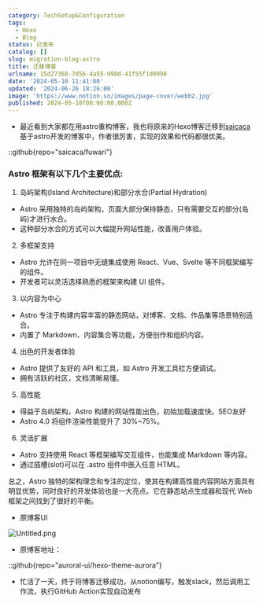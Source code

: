```yaml
---
category: TechSetup&Configuration
tags:
  - Hexo
  - Blog
status: 已发布
catalog: []
slug: migration-blog-astro
title: 迁移博客
urlname: 15d27368-7d56-4a55-998d-41f55f1d0998
date: '2024-05-10 11:41:00'
updated: '2024-06-26 18:26:00'
image: 'https://www.notion.so/images/page-cover/webb2.jpg'
published: 2024-05-10T08:00:00.000Z
---
```

- 最近看到大家都在用astro重构博客，我也将原来的Hexo博客迁移到[saicaca](https://github.com/saicaca/fuwari)基于astro开发的博客中，作者很厉害，实现的效果和代码都很优美。

::github{repo="saicaca/fuwari"}


### Astro 框架有以下几个主要优点:



1. 岛屿架构(Island Architecture)和部分水合(Partial Hydration)
- Astro 采用独特的岛屿架构，页面大部分保持静态，只有需要交互的部分(岛屿)才进行水合。
- 这种部分水合的方式可以大幅提升网站性能，改善用户体验。

2. 多框架支持
- Astro 允许在同一项目中无缝集成使用 React、Vue、Svelte 等不同框架编写的组件。
- 开发者可以灵活选择熟悉的框架来构建 UI 组件。

3. 以内容为中心
- Astro 专注于构建内容丰富的静态网站，对博客、文档、作品集等场景特别适合。
- 内置了 Markdown、内容集合等功能，方便创作和组织内容。

4. 出色的开发者体验
- Astro 提供了友好的 API 和工具，如 Astro 开发工具栏方便调试。
- 拥有活跃的社区，文档清晰易懂。

5. 高性能
- 得益于岛屿架构，Astro 构建的网站性能出色，初始加载速度快。SEO友好
- Astro 4.0 将组件渲染性能提升了 30%~75%。

6. 灵活扩展
- Astro 支持使用 React 等框架编写交互组件，也能集成 Markdown 等内容。
- 通过插槽(slot)可以在 .astro 组件中嵌入任意 HTML。

总之，Astro 独特的架构理念和专注的定位，使其在构建高性能内容网站方面具有明显优势，同时良好的开发体验也是一大亮点。它在静态站点生成器和现代 Web 框架之间找到了很好的平衡。

- 原博客UI

![Untitled.png](https://prod-files-secure.s3.us-west-2.amazonaws.com/5d24fe63-e567-4804-86f9-9fdc62e13082/3d59c350-432a-4fb6-a08f-0638fef2026e/Untitled.png?X-Amz-Algorithm=AWS4-HMAC-SHA256&X-Amz-Content-Sha256=UNSIGNED-PAYLOAD&X-Amz-Credential=ASIAZI2LB466UWWCTQAS%2F20250215%2Fus-west-2%2Fs3%2Faws4_request&X-Amz-Date=20250215T213232Z&X-Amz-Expires=3600&X-Amz-Security-Token=IQoJb3JpZ2luX2VjECUaCXVzLXdlc3QtMiJHMEUCIDldlxsEZa0AgjMSZveI%2BHOfDgBknVEeRHlqnV3IU65XAiEAjznmurP5uyruEUlO%2FrAzyivDlrRzgkAwF%2B69lz16u6Qq%2FwMIThAAGgw2Mzc0MjMxODM4MDUiDGy8aS3rS1FMTdv4hCrcAwaPoWIC75OF%2B0cFSM9gH0xl1x8J52k2S3XWx8Q16XHQOnjdKDOGVRQ99DoLCvvS%2B%2BjQMI9Fi94rwYCS3th8j1321hQtHKFJ5g%2FtdIkpovEPBVfqEW0B7FZncBU7ApHZpm14KdzlEPgKJerLZUPxEg8ytqDmJzXy6XqmvDwioNxL39jUBikBDt41oi%2BiRzRdxPW0T9kra6g4ETS4fMWTEWWe%2FuJ2PRNJiHExCDTMKdE9r1EihqLt0spdHbOFZyUcFgPzObqgYXLRX9tkaDduPrjFJ2rOl8Ncmjzo70HMJENU%2BbBURUnU24TSsKYri0%2BEUvwKnLyYTqXa4AQdmAL07737%2BHleSK1Iu4fvCG12MuO36kXlV6npIIuFYmg%2FfW6aV7faha4IP8O8tVd0q%2B8qN1KZFAnHW3x2NmkLKRpEoqZNhNwdY71Kn4A3kXdiiD78HlMAf2Bq009twW5a4DKGZLaPR7MbhT5xGXLQzlsKpjJe%2B5RHneuepHCEJvxfr988Hx3SL%2BPVzyOSvYhMwFKBprDoHJKJ7pHnxKv7huDOispGnd%2FYNhgZu065lcpqLcBdCvGUPcz156pFvQ8V5UU3IDlRwpwKn4g7K9kqzIt6TsGP1%2Fyu%2F5rNdpQn%2BiJuMObzw70GOqUBT%2FVtY2f7L2GUgKCJB5bu6vJ1uVkb7qTtLlpswgQO5j14OoY7SF4To4ybJp%2BRri77%2BjFeg9JBcxA0pAH79V1srQhsMI%2Fx0U84ta%2F4DfhMDPGUc%2BzqTY1tw4M6l%2FgAbX976j%2FXQ%2FQfxepKyePecmqgXxrjHyXNeGYiFWVxZgfqVFwJirzQ5jC3wXs2F0819ZIrT9LdT96KbGMR1K8kogJSTGnGrhwt&X-Amz-Signature=e296b80add5b8a3e56ecffae04612f416876f57fc2033637b7e4949fb7b875d4&X-Amz-SignedHeaders=host&x-id=GetObject)

- 原博客地址：

::github{repo="auroral-ui/hexo-theme-aurora"}

- 忙活了一天，终于将博客迁移成功，从notion编写，触发slack，然后调用工作流，执行GitHub Action实现自动发布
